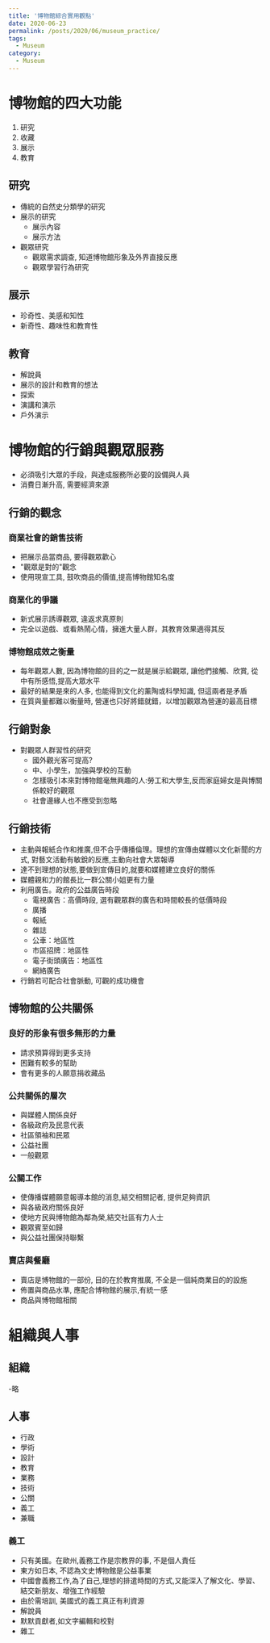 ```yaml
---
title: '博物館綜合實用觀點'
date: 2020-06-23
permalink: /posts/2020/06/museum_practice/
tags:
  - Museum
category:
  - Museum
---
```


# 博物館的四大功能
1. 研究
2. 收藏
3. 展示
4. 教育

## 研究
- 傳統的自然史分類學的研究
- 展示的研究
  - 展示內容
  - 展示方法
- 觀眾研究
  - 觀眾需求調查, 知道博物館形象及外界直接反應
  - 觀眾學習行為研究

## 展示
- 珍奇性、美感和知性
- 新奇性、趣味性和教育性

## 教育
- 解說員
- 展示的設計和教育的想法
- 探索
- 演講和演示
- 戶外演示

# 博物館的行銷與觀眾服務
- 必須吸引大眾的手段，與達成服務所必要的設備與人員
- 消費日漸升高, 需要經濟來源

## 行銷的觀念
### 商業社會的銷售技術
- 把展示品當商品, 要得觀眾歡心
- "觀眾是對的"觀念
- 使用現宣工具, 鼓吹商品的價值,提高博物館知名度

### 商業化的爭議
- 新式展示誘導觀眾, 違返求真原則
- 完全以遊戲、或看熱鬧心情，擁進大量人群，其教育效果適得其反
  
### 博物館成效之衡量
- 每年觀眾人數, 因為博物館的目的之一就是展示給觀眾, 讓他們接觸、欣賞, 從中有所感悟,提高大眾水平
- 最好的結果是來的人多, 也能得到文化的薰陶或科學知識, 但這兩者是矛盾
- 在質與量都難以衡量時, 營運也只好將錯就錯，以增加觀眾為營運的最高目標
  
## 行銷對象
- 對觀眾人群習性的研究
  - 國外觀光客可提高?
  - 中、小學生，加強與學校的互動
  - 怎樣吸引本來對博物館毫無興趣的人:勞工和大學生,反而家庭婦女是與博關係較好的觀眾
  - 社會邊緣人也不應受到忽略

## 行銷技術
- 主動與報紙合作和推廣,但不合乎傳播倫理。理想的宣傳由媒體以文化新聞的方式, 對藝文活動有敏銳的反應,主動向社會大眾報導
- 達不到理想的狀態,要做到宣傳目的,就要和媒體建立良好的關係
- 媒體親和力的館長比一群公關小姐更有力量
- 利用廣告。政府的公益廣告時段
  - 電視廣告：高價時段, 選有觀眾群的廣告和時間較長的低價時段
  - 廣播
  - 報紙
  - 雜誌
  - 公車：地區性
  - 市區招牌：地區性
  - 電子街頭廣告：地區性
  - 網絡廣告
- 行銷若可配合社會脈動, 可觀的成功機會
  
## 博物館的公共關係
### 良好的形象有很多無形的力量
- 請求預算得到更多支持
- 困難有較多的幫助
- 會有更多的人願意捐收藏品

### 公共關係的層次
- 與媒體人關係良好
- 各級政府及民意代表
- 社區領袖和民眾
- 公益社團
- 一般觀眾
  
### 公關工作
- 使傳播媒體願意報導本館的消息,結交相關記者, 提供足夠資訊
- 與各級政府關係良好
- 使地方民與博物館為鄰為榮,結交社區有力人士
- 觀眾賓至如歸
- 與公益社團保持聯繫

### 賣店與餐廳
- 賣店是博物館的一部份, 目的在於教育推廣, 不全是一個純商業目的的設施
- 佈置與商品水準, 應配合博物館的展示,有統一感
- 商品與博物館相關

# 組織與人事
## 組織
-略
## 人事
- 行政
- 學術
- 設計
- 教育
- 業務
- 技術
- 公關
- 義工
- 兼職
  

### 義工
- 只有美國。在歐州,義務工作是宗教界的事, 不是個人責任
- 東方如日本, 不認為文史博物館是公益事業
- 中國會義務工作,為了自己,理想的排遣時間的方式,又能深入了解文化、學習、結交新朋友、增強工作經驗
- 由於需培訓, 美國式的義工真正有利資源
- 解說員
- 默默貢獻者,如文字編輯和校對
- 雜工